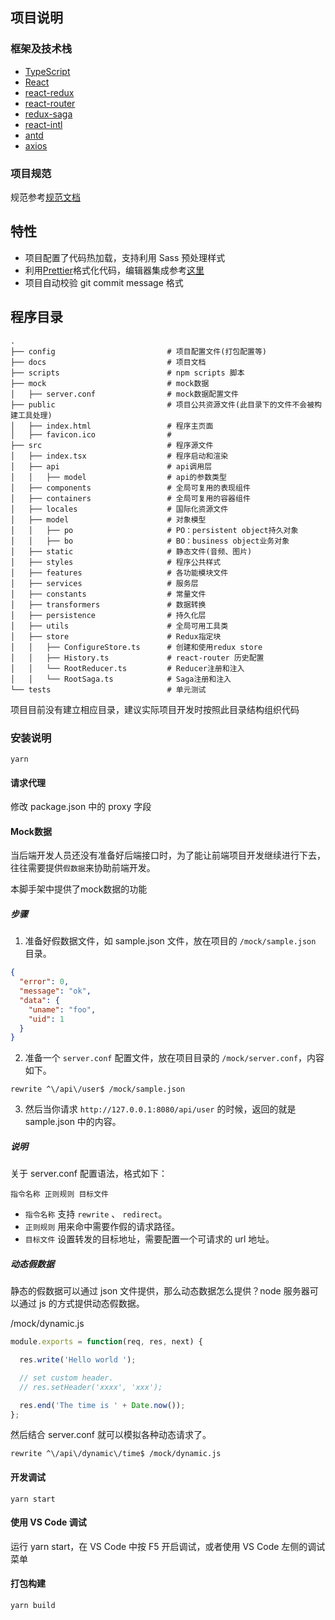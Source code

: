 ## 项目说明

### 框架及技术栈

* [TypeScript](https://www.typescriptlang.org/)
* [React](https://reactjs.org/)
* [react-redux](https://github.com/reactjs/react-redux)
* [react-router](https://github.com/ReactTraining/react-router)
* [redux-saga](https://github.com/redux-saga/redux-saga)
* [react-intl](https://github.com/yahoo/react-intl)
* [antd](https://ant.design/docs/react/introduce-cn)
* [axios](https://github.com/axios/axios)

### 项目规范

规范参考[规范文档](https://qtgit.qingtui.im/frontend/web-docs)

## 特性

* 项目配置了代码热加载，支持利用 Sass 预处理样式
* 利用[Prettier](https://prettier.io/)格式化代码，编辑器集成参考[这里](https://prettier.io/docs/en/editors.html)
* 项目自动校验 git commit message 格式

## 程序目录

```
.
├── config                         # 项目配置文件(打包配置等)
├── docs                           # 项目文档
├── scripts                        # npm scripts 脚本
├── mock                           # mock数据
│   ├── server.conf                # mock数据配置文件
├── public                         # 项目公共资源文件(此目录下的文件不会被构建工具处理)
│   ├── index.html                 # 程序主页面
│   ├── favicon.ico                #
├── src                            # 程序源文件
│   ├── index.tsx                  # 程序启动和渲染
│   ├── api                        # api调用层
│   │   ├── model                  # api的参数类型
│   ├── components                 # 全局可复用的表现组件
│   ├── containers                 # 全局可复用的容器组件
│   ├── locales                    # 国际化资源文件
│   ├── model                      # 对象模型
│   │   ├── po                     # PO：persistent object持久对象
│   │   ├── bo                     # BO：business object业务对象
│   ├── static                     # 静态文件(音频、图片)
│   ├── styles                     # 程序公共样式
│   ├── features                   # 各功能模块文件
│   ├── services                   # 服务层
│   ├── constants                  # 常量文件
│   ├── transformers               # 数据转换
│   ├── persistence                # 持久化层
│   ├── utils                      # 全局可用工具类
│   ├── store                      # Redux指定块
│   │   ├── ConfigureStore.ts      # 创建和使用redux store
│   │   ├── History.ts             # react-router 历史配置
│   │   └── RootReducer.ts         # Reducer注册和注入
│   │   └── RootSaga.ts            # Saga注册和注入
└── tests                          # 单元测试
```

项目目前没有建立相应目录，建议实际项目开发时按照此目录结构组织代码

### 安装说明

```shell
yarn
```

#### 请求代理

修改 package.json 中的 proxy 字段

#### Mock数据
当后端开发人员还没有准备好后端接口时，为了能让前端项目开发继续进行下去，往往需要提供`假数据`来协助前端开发。

本脚手架中提供了mock数据的功能

##### 步骤

1. 准备好假数据文件，如 sample.json 文件，放在项目的 `/mock/sample.json` 目录。

  ```json
  {
    "error": 0,
    "message": "ok",
    "data": {
      "uname": "foo",
      "uid": 1
    }
  }
  ```
2. 准备一个 `server.conf` 配置文件，放在项目目录的 `/mock/server.conf`，内容如下。

  ```
  rewrite ^\/api\/user$ /mock/sample.json
  ```
3. 然后当你请求 `http://127.0.0.1:8080/api/user` 的时候，返回的就是 sample.json 中的内容。

##### 说明

关于 server.conf 配置语法，格式如下：

```
指令名称 正则规则 目标文件
```

* `指令名称` 支持 `rewrite` 、 `redirect`。
* `正则规则` 用来命中需要作假的请求路径。
* `目标文件` 设置转发的目标地址，需要配置一个可请求的 url 地址。

##### 动态假数据

静态的假数据可以通过 json 文件提供，那么动态数据怎么提供？node 服务器可以通过 js 的方式提供动态假数据。

/mock/dynamic.js

```js
module.exports = function(req, res, next) {

  res.write('Hello world ');

  // set custom header.
  // res.setHeader('xxxx', 'xxx');

  res.end('The time is ' + Date.now());
};
```

然后结合 server.conf 就可以模拟各种动态请求了。

```
rewrite ^\/api\/dynamic\/time$ /mock/dynamic.js
```

#### 开发调试

```shell
yarn start
```

#### 使用 VS Code 调试

运行 yarn start，在 VS Code 中按 F5 开启调试，或者使用 VS Code 左侧的调试菜单

#### 打包构建

```shell
yarn build
```
